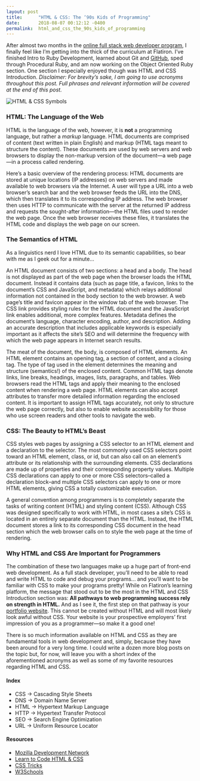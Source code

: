 ```yaml
---
layout: post
title:      "HTML & CSS: The ‘90s Kids of Programming"
date:       2018-08-07 00:12:12 -0400
permalink:  html_and_css_the_90s_kids_of_programming
---
```


After almost two months in the [online full stack web developer program](https://flatironschool.com/programs/online-web-developer-career-course/), I finally feel like I’m getting into the thick of the curriculum at Flatiron. I’ve finished Intro to Ruby Development, learned about Git and [GitHub](https://github.com/meg-gutshall), sped through Procedural Ruby, and am now working on the Object Oriented Ruby section. One section I especially enjoyed though was HTML and CSS Introduction. _Disclaimer: For brevity’s sake, I am going to use acronyms throughout this post. Full phrases and relevant information will be covered at the end of this post._

![HTML & CSS Symbols](https://meghangutshall.com/uploads/1/1/9/5/119558693/images/HTML_CSS.png)

### __HTML: The Language of the Web__
HTML is the language of the web, however, it is __not__ a programming language, but rather a _markup_ language. HTML documents are comprised of content (text written in plain English) and markup (HTML tags meant to structure the content). These documents are used by web servers and web browsers to display the non-markup version of the document—a web page—in a process called rendering.

Here’s a basic overview of the rendering process: HTML documents are stored at unique locations (IP addresses) on web servers and made available to web browsers via the Internet. A user will type a URL into a web browser’s search bar and the web browser feeds the URL into the DNS, which then translates it to its corresponding IP address. The web browser then uses HTTP to communicate with the server at the returned IP address and requests the sought-after information—the HTML files used to render the web page. Once the web browser receives these files, it translates the HTML code and displays the web page on our screen.

### __The Semantics of HTML__
As a linguistics nerd I love HTML due to its semantic capabilities, so bear with me as I geek out for a minute…

An HTML document consists of two sections: a head and a body. The head is not displayed as part of the web page when the browser loads the HTML document. Instead it contains data (such as page title, a favicon, links to the document’s CSS and JavaScript, and metadata) which relays additional information not contained in the body section to the web browser. A web page’s title and favicon appear in the window tab of the web browser. The CSS link provides styling rules for the HTML document and the JavaScript link enables additional, more complex features. Metadata defines the document’s language, character encoding, author, and description. Adding an accurate description that includes applicable keywords is especially important as it affects the site’s SEO and will determine the frequency with which the web page appears in Internet search results.

The meat of the document, the body, is composed of HTML elements. An HTML element contains an opening tag, a section of content, and a closing tag. The type of tag used in the element determines the meaning and structure (semantics!) of the enclosed content. Common HTML tags denote links, line breaks, headings, images, lists, paragraphs, and tables. Web browsers read the HTML tags and apply their meaning to the enclosed content when rendering a web page. HTML elements can also accept attributes to transfer more detailed information regarding the enclosed content. It is important to assign HTML tags accurately, not only to structure the web page correctly, but also to enable website accessibility for those who use screen readers and other tools to navigate the web.

### __CSS: The Beauty to HTML’s Beast__
CSS styles web pages by assigning a CSS selector to an HTML element and a declaration to the selector. The most commonly used CSS selectors point toward an HTML element, class, or id, but can also call on an element’s attribute or its relationship with the surrounding elements. CSS declarations are made up of properties and their corresponding property values. Multiple CSS declarations can apply to one or more CSS selectors–called a declaration block–and multiple CSS selectors can apply to one or more HTML elements, giving CSS a totally customizable execution.

A general convention among programmers is to completely separate the tasks of writing content (HTML) and styling content (CSS). Although CSS was designed specifically to work with HTML, in most cases a site’s CSS is located in an entirely separate document than the HTML. Instead, the HTML document stores a link to its corresponding CSS document in the head section which the web browser calls on to style the web page at the time of rendering.

### __Why HTML and CSS Are Important for Programmers__
The combination of these two languages make up a huge part of front-end web development. As a full stack developer, you’ll need to be able to read and write HTML to code and debug your programs... and you’ll want to be familiar with CSS to make your programs pretty! While on Flatiron’s learning platform, the message that stood out to be the most in the HTML and CSS Introduction section was: __All pathways to web programming success rely on strength in HTML.__ And as I see it, the first step on that pathway is your [portfolio website](https://meghangutshall.com/). This cannot be created without HTML and will most likely look awful without CSS. Your website is your prospective employers’ first impression of you as a programmer—so make it a good one!

There is so much information available on HTML and CSS as they are fundamental tools in web development and, simply, because they have been around for a very long time. I could write a dozen more blog posts on the topic but, for now, will leave you with a short index of the aforementioned acronyms as well as some of my favorite resources regarding HTML and CSS.

#### __Index__
* CSS → Cascading Style Sheets
* DNS → Domain Name Server
* HTML → Hypertext Markup Language
* HTTP → Hypertext Transfer Protocol
* SEO → Search Engine Optimization
* URL → Uniform Resource Locator

#### __Resources__
* [Mozilla Development Network](https://developer.mozilla.org/en-US/docs/Learn/HTML)
* [Learn to Code HTML & CSS](https://learn.shayhowe.com/html-css/)
* [CSS Tricks](https://css-tricks.com/guides/)
* [W3Schools](https://www.w3schools.com/)
